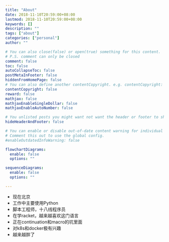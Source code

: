 ```yaml
---
title: "About"
date: 2018-11-10T20:59:00+08:00
lastmod: 2018-11-10T20:59:00+08:00
keywords: []
description: ""
tags: ["about"]
categories: ["personal"]
author: ""

# You can also close(false) or open(true) something for this content.
# P.S. comment can only be closed
comment: false
toc: false
autoCollapseToc: false
postMetaInFooter: false
hiddenFromHomePage: false
# You can also define another contentCopyright. e.g. contentCopyright: "This is another copyright."
contentCopyright: false
reward: false
mathjax: false
mathjaxEnableSingleDollar: false
mathjaxEnableAutoNumber: false

# You unlisted posts you might want not want the header or footer to show
hideHeaderAndFooter: false

# You can enable or disable out-of-date content warning for individual post.
# Comment this out to use the global config.
#enableOutdatedInfoWarning: false

flowchartDiagrams:
  enable: false
  options: ""

sequenceDiagrams: 
  enable: false
  options: ""

---
```


* 现在北京
* 工作中主要使用Python
* 脚本工程师，十八线程序员 
* 在学racket，越来越喜欢这门语言
* 正在continuation和macro的坑里面
* 对k8s和docker极有兴趣
* 越来越胖了
<!--more-->
